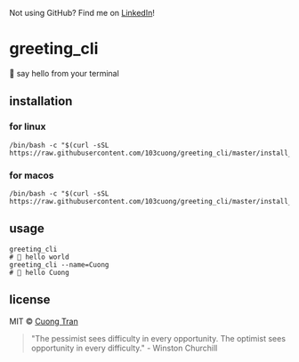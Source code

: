 Not using GitHub? Find me on [LinkedIn](https://www.linkedin.com/in/cuong9/)!
# greeting_cli

👋 say hello from your terminal

## installation

### for linux

```shell script
/bin/bash -c "$(curl -sSL https://raw.githubusercontent.com/103cuong/greeting_cli/master/install_linux.sh)"
```

### for macos

```shell script
/bin/bash -c "$(curl -sSL https://raw.githubusercontent.com/103cuong/greeting_cli/master/install_macos.sh)"
```

## usage

```shell script
greeting_cli
# 👋 hello world
greeting_cli --name=Cuong
# 👋 hello Cuong
```

## license

MIT © [Cuong Tran](https://github.com/103cuong)

<!-- INSPIRATIONAL_QUOTE_START -->
> "The pessimist sees difficulty in every opportunity. The optimist sees opportunity in every difficulty." - Winston Churchill
<!-- INSPIRATIONAL_QUOTE_END -->
